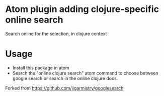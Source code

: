 # Atom plugin adding clojure-specific online search

Search online for the selection, in clojure context

# Usage

+ Install this package in atom
+ Search the "online clojure search" atom command to choose between google search or search in the online clojure docs.

Forked from https://github.com/jigarmistry/googlesearch
